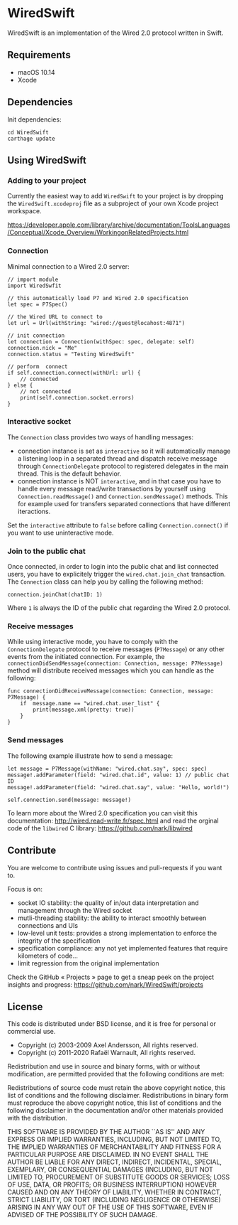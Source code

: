 # WiredSwift

WiredSwift is an implementation of the Wired 2.0 protocol written in Swift. 

## Requirements

* macOS 10.14
* Xcode 

## Dependencies

Init dependencies:

    cd WiredSwift
    carthage update

## Using WiredSwift

### Adding to your project

Currently the easiest way to add `WiredSwift` to your project is by dropping the `WiredSwift.xcodeproj` file as a subproject of your own Xcode project workspace. 

https://developer.apple.com/library/archive/documentation/ToolsLanguages/Conceptual/Xcode_Overview/WorkingonRelatedProjects.html

### Connection

Minimal connection to a Wired 2.0 server:

    // import module
    import WiredSwfit

    // this automatically load P7 and Wired 2.0 specification
    let spec = P7Spec()
    
    // the Wired URL to connect to
    let url = Url(withString: "wired://guest@locahost:4871")
    
    // init connection
    let connection = Connection(withSpec: spec, delegate: self)
    connection.nick = "Me"
    connection.status = "Testing WiredSwift"
    
    // perform  connect
    if self.connection.connect(withUrl: url) {
        // connected
    } else {
        // not connected
        print(self.connection.socket.errors)
    }
    
### Interactive socket

The `Connection` class provides two ways of handling messages:

* connection instance is set as `interactive` so it will automatically manage a listening loop in a separated thread and dispatch receive message through `ConnectionDelegate` protocol to registered delegates in the main thread. This is the default behavior.
* connection instance is NOT `interactive`, and in that case you have to handle every message read/write transactions by yourself using `Connection.readMessage()` and `Connection.sendMessage()` methods. This for example used for transfers separated connections that have different iteractions.

Set the `interactive` attribute to `false` before calling `Connection.connect()` if you want to use uninteractive mode.

### Join to the public chat

Once connected, in order to login into the public chat and list connected users, you have to explicitely trigger the `wired.chat.join_chat` transaction. The `Connection` class can help you by calling the following method:

    connection.joinChat(chatID: 1)
    
Where `1` is always the ID of the public chat regarding the Wired 2.0 protocol.

### Receive messages

While using interactive mode, you have to comply with the `ConnectionDelegate` protocol to receive messages (`P7Message`) or any other events from the initiated connection. For example, the `connectionDidSendMessage(connection: Connection, message: P7Message)` method will distribute received messages which you can handle as the following:

    func connectionDidReceiveMessage(connection: Connection, message: P7Message) {
        if  message.name == "wired.chat.user_list" {
            print(message.xml(pretty: true))
        }
    }

### Send messages

The following example illustrate how to send a message:

    let message = P7Message(withName: "wired.chat.say", spec: spec)
    message!.addParameter(field: "wired.chat.id", value: 1) // public chat ID
    message!.addParameter(field: "wired.chat.say", value: "Hello, world!")
    
    self.connection.send(message: message!)
    
To learn more about the Wired 2.0 specification you can visit this documentation: http://wired.read-write.fr/spec.html and read the orginal code of the `libwired` C library: https://github.com/nark/libwired

## Contribute

You are welcome to contribute using issues and pull-requests if you want to.

Focus is on:

* socket IO stability: the quality of in/out data interpretation and management through the Wired socket
* mutli-threading stability: the ability to interact smoothly between connections and UIs
* low-level unit tests: provides a strong implementation to enforce the integrity of the specification
* specification compliance: any not yet implemented features that require kilometers of code…
* limit regression from the original implementation

Check the GitHub « Projects » page to get a sneap peek on the project insights and progress:  https://github.com/nark/WiredSwift/projects

## License

This code is distributed under BSD license, and it is free for personal or commercial use.
        
- Copyright (c) 2003-2009 Axel Andersson, All rights reserved.
- Copyright (c) 2011-2020 Rafaël Warnault, All rights reserved.
        
Redistribution and use in source and binary forms, with or without modification, are permitted provided that the following conditions are met:
        
Redistributions of source code must retain the above copyright notice, this list of conditions and the following disclaimer. Redistributions in binary form must reproduce the above copyright notice, this list of conditions and the following disclaimer in the documentation and/or other materials provided with the distribution.
        
THIS SOFTWARE IS PROVIDED BY THE AUTHOR ``AS IS'' AND ANY EXPRESS OR IMPLIED WARRANTIES, INCLUDING, BUT NOT LIMITED TO, THE IMPLIED WARRANTIES OF MERCHANTABILITY AND FITNESS FOR A PARTICULAR PURPOSE ARE DISCLAIMED. IN NO EVENT SHALL THE AUTHOR BE LIABLE FOR ANY DIRECT, INDIRECT, INCIDENTAL, SPECIAL, EXEMPLARY, OR CONSEQUENTIAL DAMAGES (INCLUDING, BUT NOT LIMITED TO, PROCUREMENT OF SUBSTITUTE GOODS OR SERVICES; LOSS OF USE, DATA, OR PROFITS; OR BUSINESS INTERRUPTION) HOWEVER CAUSED AND ON ANY THEORY OF LIABILITY, WHETHER IN CONTRACT, STRICT LIABILITY, OR TORT (INCLUDING NEGLIGENCE OR OTHERWISE) ARISING IN ANY WAY OUT OF THE USE OF THIS SOFTWARE, EVEN IF ADVISED OF THE POSSIBILITY OF SUCH DAMAGE.
